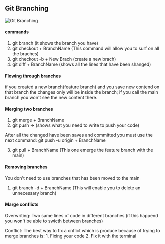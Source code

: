 ## Git Branching 

![Git Branching](https://www.nobledesktop.com/image/gitresources/git-branches-merge.png "Branching")

#### commands

1. git branch (it shows the branch you have)
2. git checkout + BranchName (This command will allow you to surf on all the braches)
3. git checkout -b + New Brach (create a new brach)
4. git diff + BranchName (shows all the lines that have been shanged)

#### Flowing through branches

if you created a new branch(feature branch) and you save new contend on that branch the changes only will be inside the branch; if you call the main branch you won't see the new content there.

#### Merging two branches

1. git merge + BranchName
2. git push -> (shows what you need to write to push your code)

After all the changed have been saves and committed you must use the next command: git push -u origin + BranchName

3. git pull + BranchName (This one emerge the feature branch with the main)

#### Removing branches
You don't need to use branches that has been moved to the main

1. git branch -d + BranchName (This will enable you to delete an unnecessary branch)

#### Marge conflicts

Overwriting: Two same lines of code in different branches (if this happend you won't be able to swicth between branches)

Conflict: The best way to fix a cnflict which is produce because of trying to merge branches is:
    1. Fixing your code
    2. Fix it with the terminal
